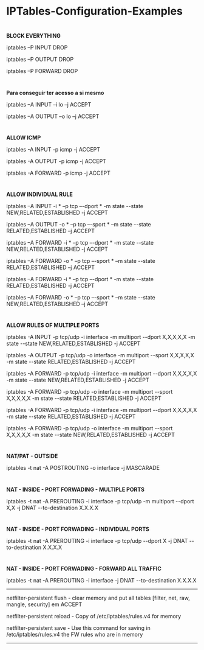 # IPTables-Configuration-Examples

#
**BLOCK EVERYTHING**

iptables –P INPUT DROP

iptables –P OUTPUT DROP

iptables –P FORWARD DROP

#
**Para conseguir ter acesso a si mesmo** 

iptables –A INPUT –i lo –j ACCEPT

iptables –A OUTPUT –o lo –j ACCEPT

#
**ALLOW ICMP**

iptables -A INPUT -p icmp  -j ACCEPT

iptables -A OUTPUT -p icmp -j ACCEPT

iptables -A FORWARD -p icmp -j ACCEPT

#
**ALLOW INDIVIDUAL RULE**

iptables –A INPUT -i * –p tcp –-dport * -m state --state NEW,RELATED,ESTABLISHED -j ACCEPT

iptables –A OUTPUT -o * –p tcp –-sport * –m state --state RELATED,ESTABLISHED –j ACCEPT

iptables –A FORWARD -i * –p tcp –-dport * -m state --state NEW,RELATED,ESTABLISHED -j ACCEPT

iptables –A FORWARD -o * –p tcp –-sport * –m state --state RELATED,ESTABLISHED –j ACCEPT

iptables –A FORWARD -i * –p tcp –-dport * -m state --state RELATED,ESTABLISHED -j ACCEPT

iptables –A FORWARD -o * –p tcp –-sport * –m state --state NEW,RELATED,ESTABLISHED –j ACCEPT

#
**ALLOW RULES OF MULTIPLE PORTS**

iptables -A INPUT -p tcp/udp -i interface -m  multiport --dport X,X,X,X,X  -m state --state NEW,RELATED,ESTABLISHED -j ACCEPT

iptables -A OUTPUT -p tcp/udp -o interface -m  multiport --sport X,X,X,X,X -m state --state RELATED,ESTABLISHED -j ACCEPT

iptables -A FORWARD -p tcp/udp -i interface -m  multiport --dport X,X,X,X,X  -m state --state NEW,RELATED,ESTABLISHED -j ACCEPT

iptables -A FORWARD -p tcp/udp -o interface -m  multiport --sport X,X,X,X,X -m state --state RELATED,ESTABLISHED -j ACCEPT

iptables -A FORWARD -p tcp/udp -i interface -m  multiport --dport X,X,X,X,X  -m state --state RELATED,ESTABLISHED -j ACCEPT

iptables -A FORWARD -p tcp/udp -o interface -m  multiport --sport X,X,X,X,X -m state --state NEW,RELATED,ESTABLISHED -j ACCEPT

#
**NAT/PAT - OUTSIDE**

iptables -t nat -A POSTROUTING -o interface -j MASCARADE

#
**NAT - INSIDE - PORT FORWADING - MULTIPLE PORTS**

iptables -t nat -A PREROUTING -i interface -p tcp/udp -m multiport --dport X,X -j DNAT --to-destination X.X.X.X  

#
**NAT - INSIDE - PORT FORWADING - INDIVIDUAL PORTS**

iptables -t nat -A PREROUTING -i interface -p tcp/udp --dport X -j DNAT --to-destination X.X.X.X

#
**NAT - INSIDE - PORT FORWADING - FORWARD ALL TRAFFIC**

iptables -t nat -A PREROUTING -i interface -j DNAT --to-destination X.X.X.X


**********
netfilter-persistent flush - clear memory and put all tables [filter, net, raw, mangle, security] em ACCEPT

netfilter-persistent reload - Copy of /etc/iptables/rules.v4 for memory 

netfilter-persistent save  - Use this command for saving in /etc/iptables/rules.v4 the FW rules who are in memory
**********
